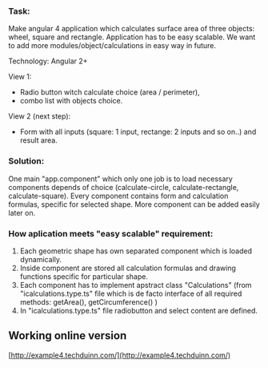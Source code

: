 ### Task:
Make angular 4 application which calculates surface area of three objects:
wheel, square and rectangle. Application has to be easy scalable. We want to add more modules/object/calculations in easy way in future. 

Technology: Angular 2+

View 1:
- Radio button witch calculate choice (area / perimeter),
- combo list with objects choice.

View 2 (next step):
- Form with all inputs (square: 1 input, rectange: 2 inputs and so on..) and result area.

### Solution:
One main "app.component" which only one job is to load necessary components depends of choice (calculate-circle, calculate-rectangle, calculate-square).
Every component contains form and calculation formulas, specific for selected shape. 
More component can be added easily later on.

### How aplication meets "easy scalable" requirement:
1. Each geometric shape has own separated component which is loaded dynamically.
2. Inside component are stored all calculation formulas and drawing functions specific for particular shape. 
3. Each component has to implement apstract class "Calculations" (from  "icalculations.type.ts" file which is de facto interface of all required methods: getArea(), getCircumference() )
4. In "icalculations.type.ts" file radiobutton and select content are defined.

## Working online version
[http://example4.techduinn.com/](http://example4.techduinn.com/)

